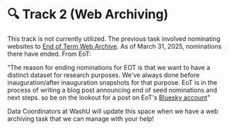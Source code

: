 # 🔍 Track 2 (Web Archiving)

This track is not currently utilized. The previous task involved nominating websites to [End of Term Web Archive](https://eotarchive.org/). As of March 31, 2025, nominations there have ended. From EoT: 

"The reason for ending nominations for EOT is that we want to have a distinct dataset for research purposes. We've always done before inauguration/after inauguration snapshots for that purpose. EoT is in the process of writing a blog post announcing end of seed nominations and next steps. so be on the lookout for a post on EoT's [Bluesky account](https://bsky.app/profile/eotarchive.org)"

Data Coordinators at WashU will update this space when we have a web archiving task that we can manage with your help! 

